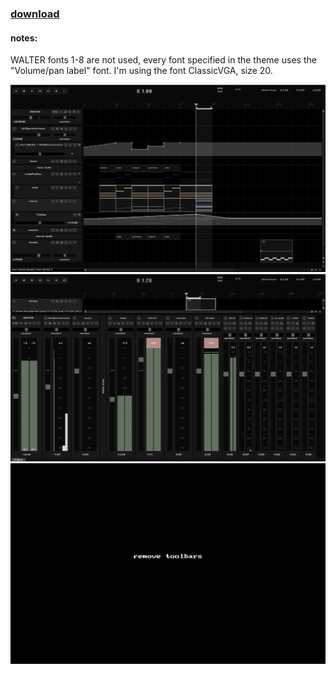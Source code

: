 
### [download](https://github.com/benjohnson2001/DarkTerminal/raw/master/DarkTerminal.ReaperThemeZip)

#### notes:

WALTER fonts 1-8 are not used, every font specified in the theme uses the "Volume/pan label" font. I'm using the font ClassicVGA, size 20.

![tcp](tcp.png)
![mcp](mcp.png)
![remove toolbars](removeToolbars.gif)
